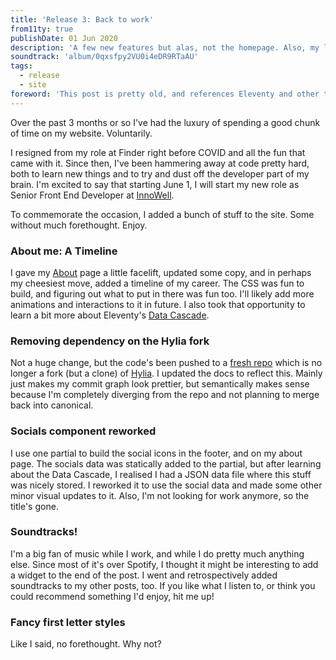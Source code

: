 ```yaml
---
title: 'Release 3: Back to work'
from11ty: true
publishDate: 01 Jun 2020
description: 'A few new features but alas, not the homepage. Also, my last release for the foreseeable :)'
soundtrack: 'album/0qxsfpy2VU0i4eDR9RTaAU'
tags:
  - release
  - site
foreword: 'This post is pretty old, and references Eleventy and other tech that my site no longer uses. To find out what I built this with, check out my Credits page. Link in footer.'
---
```

Over the past 3 months or so I've had the luxury of spending a good chunk of time on my website. Voluntarily.

I resigned from my role at Finder right before COVID and all the fun that came with it. Since then, I've been hammering away at code pretty hard, both to learn new things and to try and dust off the developer part of my brain. I'm excited to say that starting June 1, I will start my new role as Senior Front End Developer at <a target="_blank" href="https://www.innowell.org">InnoWell</a>.

To commemorate the occasion, I added a bunch of stuff to the site. Some without much forethought. Enjoy.

### About me: A Timeline
I gave my [About](/about) page a little facelift, updated some copy, and in perhaps my cheesiest move, added a timeline of my career. The CSS was fun to build, and figuring out what to put in there was fun too. I'll likely add more animations and interactions to it in future. I also took that opportunity to learn a bit more about Eleventy's [Data Cascade](https://www.11ty.dev/docs/data-cascade/).

### Removing dependency on the Hylia fork
Not a huge change, but the code's been pushed to a [fresh repo](https://www.github.com/ademagic/site) which is no longer a fork (but a clone) of [Hylia](https://hylia.website). I updated the docs to reflect this. Mainly just makes my commit graph look prettier, but semantically makes sense because I'm completely diverging from the repo and not planning to merge back into canonical.

### Socials component reworked
I use one partial to build the social icons in the footer, and on my about page. The socials data was statically added to the partial, but after learning about the Data Cascade, I realised I had a JSON data file where this stuff was nicely stored. I reworked it to use the social data and made some other minor visual updates to it. Also, I'm not looking for work anymore, so the title's gone.

### Soundtracks!
I'm a big fan of music while I work, and while I do pretty much anything else. Since most of it's over Spotify, I thought it might be interesting to add a widget to the end of the post. I went and retrospectively added soundtracks to my other posts, too. If you like what I listen to, or think you could recommend something I'd enjoy, hit me up!

### Fancy first letter styles
Like I said, no forethought. Why not?